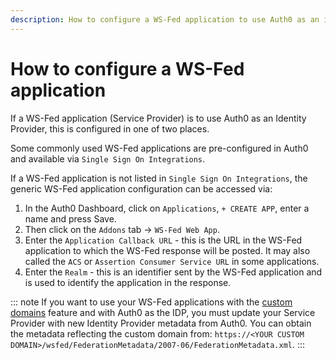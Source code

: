 ```yaml
---
description: How to configure a WS-Fed application to use Auth0 as an identity provider.
---
```


# How to configure a WS-Fed application

If a WS-Fed application (Service Provider) is to use Auth0 as an Identity Provider, this is configured in one of two places.

Some commonly used WS-Fed applications are pre-configured in Auth0 and available via `Single Sign On Integrations`.

If a WS-Fed application is not listed in `Single Sign On Integrations`, the generic WS-Fed application configuration can be accessed via:

1. In the Auth0 Dashboard, click on `Applications`, `+ CREATE APP`, enter a name and press Save.
2. Then click on the `Addons` tab -> `WS-Fed Web App`.
3. Enter the `Application Callback URL` - this is the URL in the WS-Fed application to which the WS-Fed response will be posted.  It may also called the `ACS` or `Assertion Consumer Service URL` in some applications. 
4. Enter the `Realm` - this is an identifier sent by the WS-Fed application and is used to identify the application in the response.

::: note
If you want to use your WS-Fed applications with the [custom domains](/custom-domains) feature and with Auth0 as the IDP, you must update your Service Provider with new Identity Provider metadata from Auth0. You can obtain the metadata reflecting the custom domain from: `https://<YOUR CUSTOM DOMAIN>/wsfed/FederationMetadata/2007-06/FederationMetadata.xml`.
:::